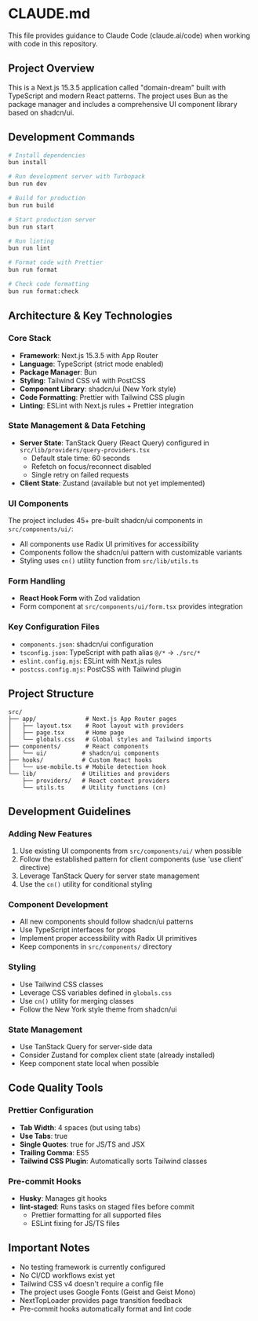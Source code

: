 # CLAUDE.md

This file provides guidance to Claude Code (claude.ai/code) when working with code in this repository.

## Project Overview

This is a Next.js 15.3.5 application called "domain-dream" built with TypeScript and modern React patterns. The project uses Bun as the package manager and includes a comprehensive UI component library based on shadcn/ui.

## Development Commands

```bash
# Install dependencies
bun install

# Run development server with Turbopack
bun run dev

# Build for production
bun run build

# Start production server
bun run start

# Run linting
bun run lint

# Format code with Prettier
bun run format

# Check code formatting
bun run format:check
```

## Architecture & Key Technologies

### Core Stack

- **Framework**: Next.js 15.3.5 with App Router
- **Language**: TypeScript (strict mode enabled)
- **Package Manager**: Bun
- **Styling**: Tailwind CSS v4 with PostCSS
- **Component Library**: shadcn/ui (New York style)
- **Code Formatting**: Prettier with Tailwind CSS plugin
- **Linting**: ESLint with Next.js rules + Prettier integration

### State Management & Data Fetching

- **Server State**: TanStack Query (React Query) configured in `src/lib/providers/query-providers.tsx`
    - Default stale time: 60 seconds
    - Refetch on focus/reconnect disabled
    - Single retry on failed requests
- **Client State**: Zustand (available but not yet implemented)

### UI Components

The project includes 45+ pre-built shadcn/ui components in `src/components/ui/`:

- All components use Radix UI primitives for accessibility
- Components follow the shadcn/ui pattern with customizable variants
- Styling uses `cn()` utility function from `src/lib/utils.ts`

### Form Handling

- **React Hook Form** with Zod validation
- Form component at `src/components/ui/form.tsx` provides integration

### Key Configuration Files

- `components.json`: shadcn/ui configuration
- `tsconfig.json`: TypeScript with path alias `@/*` → `./src/*`
- `eslint.config.mjs`: ESLint with Next.js rules
- `postcss.config.mjs`: PostCSS with Tailwind plugin

## Project Structure

```
src/
├── app/              # Next.js App Router pages
│   ├── layout.tsx    # Root layout with providers
│   ├── page.tsx      # Home page
│   └── globals.css   # Global styles and Tailwind imports
├── components/       # React components
│   └── ui/          # shadcn/ui components
├── hooks/           # Custom React hooks
│   └── use-mobile.ts # Mobile detection hook
└── lib/             # Utilities and providers
    ├── providers/   # React context providers
    └── utils.ts     # Utility functions (cn)
```

## Development Guidelines

### Adding New Features

1. Use existing UI components from `src/components/ui/` when possible
2. Follow the established pattern for client components (use 'use client' directive)
3. Leverage TanStack Query for server state management
4. Use the `cn()` utility for conditional styling

### Component Development

- All new components should follow shadcn/ui patterns
- Use TypeScript interfaces for props
- Implement proper accessibility with Radix UI primitives
- Keep components in `src/components/` directory

### Styling

- Use Tailwind CSS classes
- Leverage CSS variables defined in `globals.css`
- Use `cn()` utility for merging classes
- Follow the New York style theme from shadcn/ui

### State Management

- Use TanStack Query for server-side data
- Consider Zustand for complex client state (already installed)
- Keep component state local when possible

## Code Quality Tools

### Prettier Configuration

- **Tab Width**: 4 spaces (but using tabs)
- **Use Tabs**: true
- **Single Quotes**: true for JS/TS and JSX
- **Trailing Comma**: ES5
- **Tailwind CSS Plugin**: Automatically sorts Tailwind classes

### Pre-commit Hooks

- **Husky**: Manages git hooks
- **lint-staged**: Runs tasks on staged files before commit
    - Prettier formatting for all supported files
    - ESLint fixing for JS/TS files

## Important Notes

- No testing framework is currently configured
- No CI/CD workflows exist yet
- Tailwind CSS v4 doesn't require a config file
- The project uses Google Fonts (Geist and Geist Mono)
- NextTopLoader provides page transition feedback
- Pre-commit hooks automatically format and lint code
